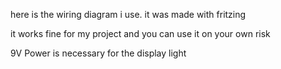 here is the wiring diagram i use.
it was made with fritzing 

it works fine for my project and you can use it on your own risk

9V Power is necessary for the display light
